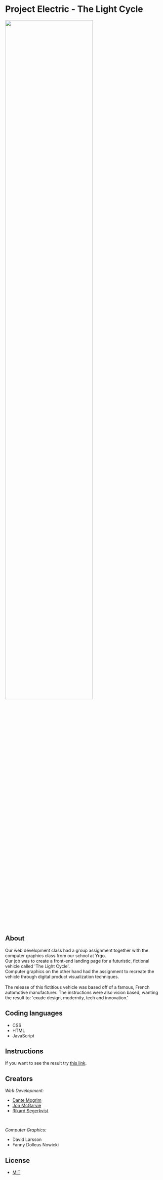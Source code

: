 # Project Electric - The Light Cycle

<img src="https://media.giphy.com/media/Ui46FI4nHWyD6/giphy.gif" width="75%">

## About

Our web development class had a group assignment together with the computer graphics class from our school at Yrgo. <br>
Our job was to create a front-end landing page for a futuristic, fictional vehicle called 'The Light Cycle'.<br>
Computer graphics on the other hand had the assignment to recreate the vehicle through digital product visualization techniques.
<br><br>
The release of this fictitious vehicle was based off of a famous, French automotive manufacturer. The instructions were also vision based, wanting the result to: 'exude design, modernity, tech and innovation.'


## Coding languages
- CSS
- HTML
- JavaScript


## Instructions
If you want to see the result try [this link](https://thelightcycle.netlify.app/).


## Creators

<i>Web Development:</i>

- [Dante Mogrim](https://github.com/dantemogrim)
- [Jon McGarvie](https://github.com/trilisen)
- [Rikard Segerkvist](https://github.com/rikardseg/)

<br>

<i>Computer Graphics:</i>
- David Larsson
- Fanny Dolleus Nowicki


## License

- [MIT](https://en.wikipedia.org/wiki/MIT_License)
